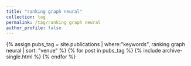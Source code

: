 ```yaml
---
title: "ranking graph neural"
collection: tag
permalink: /tag/ranking graph neural
author_profile: false
---
```

{% assign pubs_tag = site.publications | where:"keywords", ranking graph neural | sort: "venue" %}
{% for post in pubs_tag %}
  {% include archive-single.html %}
{% endfor %}